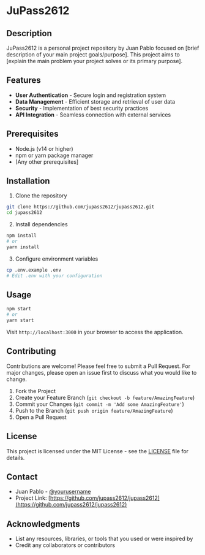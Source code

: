 # JuPass2612

## Description
JuPass2612 is a personal project repository by Juan Pablo focused on [brief description of your main project goals/purpose]. This project aims to [explain the main problem your project solves or its primary purpose].

## Features
- **User Authentication** - Secure login and registration system
- **Data Management** - Efficient storage and retrieval of user data
- **Security** - Implementation of best security practices
- **API Integration** - Seamless connection with external services

## Prerequisites
- Node.js (v14 or higher)
- npm or yarn package manager
- [Any other prerequisites]

## Installation
1. Clone the repository
```bash
git clone https://github.com/jupass2612/jupass2612.git
cd jupass2612
```

2. Install dependencies
```bash
npm install
# or
yarn install
```

3. Configure environment variables
```bash
cp .env.example .env
# Edit .env with your configuration
```

## Usage
```bash
npm start
# or
yarn start
```

Visit `http://localhost:3000` in your browser to access the application.

## Contributing
Contributions are welcome! Please feel free to submit a Pull Request. For major changes, please open an issue first to discuss what you would like to change.

1. Fork the Project
2. Create your Feature Branch (`git checkout -b feature/AmazingFeature`)
3. Commit your Changes (`git commit -m 'Add some AmazingFeature'`)
4. Push to the Branch (`git push origin feature/AmazingFeature`)
5. Open a Pull Request

## License
This project is licensed under the MIT License - see the [LICENSE](LICENSE) file for details.

## Contact
- Juan Pablo - [@yourusername](https://twitter.com/yourusername)
- Project Link: [https://github.com/jupass2612/jupass2612](https://github.com/jupass2612/jupass2612)

## Acknowledgments
- List any resources, libraries, or tools that you used or were inspired by
- Credit any collaborators or contributors